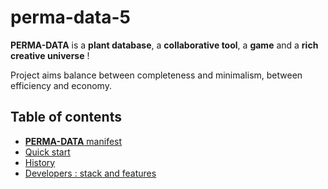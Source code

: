 # perma-data-5
**PERMA-DATA** is a **plant database**, a **collaborative tool**, a **game** and a **rich creative universe** !

Project aims balance between completeness and minimalism, between efficiency and economy.

## Table of contents
* [**PERMA-DATA** manifest](#perma-data-manifest)
* [Quick start](#quick-start)
* [History](#history)
* [Developers : stack and features](#developers--stack-and-features)